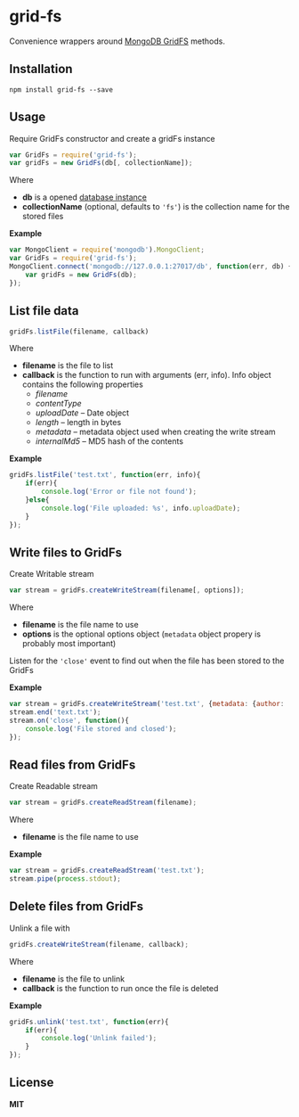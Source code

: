 # grid-fs

Convenience wrappers around [MongoDB GridFS](https://github.com/mongodb/node-mongodb-native/blob/master/docs/gridfs.md) methods.

## Installation

    npm install grid-fs --save

## Usage

Require GridFs constructor and create a gridFs instance

```javascript
var GridFs = require('grid-fs');
var gridFs = new GridFs(db[, collectionName]);
```

Where

  * **db** is a opened [database instance](https://github.com/mongodb/node-mongodb-native/blob/master/docs/articles/MongoClient.md)
  * **collectionName** (optional, defaults to `'fs'`) is the collection name for the stored files

**Example**

```javascript
var MongoClient = require('mongodb').MongoClient;
var GridFs = require('grid-fs');
MongoClient.connect('mongodb://127.0.0.1:27017/db', function(err, db) {
    var gridFs = new GridFs(db);
});
```

## List file data

```javascript
gridFs.listFile(filename, callback)
```

Where

  * **filename** is the file to list
  * **callback** is the function to run with arguments (err, info). Info object contains the following properties
    * *filename*
    * *contentType*
    * *uploadDate* – Date object
    * *length* – length in bytes
    * *metadata* – metadata object used when creating the write stream
    * *internalMd5* – MD5 hash of the contents

**Example**

```javascript
gridFs.listFile('test.txt', function(err, info){
    if(err){
        console.log('Error or file not found');
    }else{
        console.log('File uploaded: %s', info.uploadDate);
    }
});
```

## Write files to GridFs

Create Writable stream

```javascript
var stream = gridFs.createWriteStream(filename[, options]);
```

Where

  * **filename** is the file name to use
  * **options** is the optional options object (`metadata` object propery is probably most important)

Listen for the `'close'` event to find out when the file has been stored to the GridFs

**Example**

```javascript
var stream = gridFs.createWriteStream('test.txt', {metadata: {author: 'Andris'}});
stream.end('text.txt');
stream.on('close', function(){
    console.log('File stored and closed');
});
```

## Read files from GridFs

Create Readable stream

```javascript
var stream = gridFs.createReadStream(filename);
```

Where

  * **filename** is the file name to use

**Example**

```javascript
var stream = gridFs.createReadStream('test.txt');
stream.pipe(process.stdout);
```

## Delete files from GridFs

Unlink a file with

```javascript
gridFs.createWriteStream(filename, callback);
```

Where

  * **filename** is the file to unlink
  * **callback** is the function to run once the file is deleted

**Example**

```javascript
gridFs.unlink('test.txt', function(err){
    if(err){
        console.log('Unlink failed');
    }
});
```

## License

**MIT**